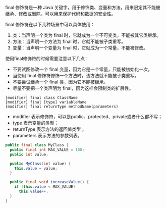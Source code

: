 final 修饰符是一种 Java 关键字，用于修饰类、变量和方法，用来限定其不能被继承、修改或删除。可以用来保护代码和数据的安全性。

final 修饰符在以下几种场景中可以具体使用： 
1. 类：当声明一个类为 final 时，它就成为一个不可变类，不能被其它类继承。 
2. 方法：当声明一个方法为 final 时，它就不能被子类重写。 
3. 变量：当声明一个变量为 final 时，它就成为一个常量，不能被修改。

使用final修饰符的时候需要注意以下几点：
- 不要试图修改一个 final 变量，因为它是一个常量，只能被初始化一次。
- 当使用 final 修饰符修饰一个方法时，该方法就不能被子类重写。
- 不要尝试继承一个 final 类，因为它不能被继承。
- 尽量不要把一个类声明为 final，因为这样会限制类的扩展性。

```
[modifier] final class ClassName
[modifier] final [type] variableName
[modifier] final returnType methodName(parameters)
```

- modifier 表示修饰符，可以是public、protected、private或者什么都不写；
- type 表示变量的类型；
- returnType 表示方法的返回值类型；
- parameters 表示方法的参数列表。

```java
public final class MyClass {
  public final int MAX_VALUE = 100;
  public int value;

  public MyClass(int value) {
    this.value = value;
  }

  public final void increaseValue() {
    if (this.value < MAX_VALUE)
      this.value++;
  }
}

```